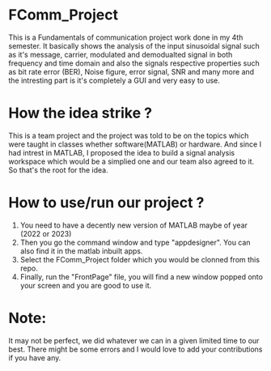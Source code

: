 # FComm_Project
This is a Fundamentals of communication project work done in my 4th semester. It basically shows the analysis of the input sinusoidal signal such as it's message, carrier, modulated and demodualted signal in both frequency and time domain and also the signals respective properties such as bit rate error (BER), Noise figure, error signal, SNR and many more and the intresting part is it's completely a GUI and very easy to use.

# How the idea strike ?
This is a team project and the project was told to be on the topics which were taught in classes whether software(MATLAB) or hardware.
And since I had intrest in MATLAB, I proposed the idea to build a signal analysis workspace which would be a simplied one and our team also agreed to it. So that's the root for the idea.

# How to use/run our project ?

1. You need to have a decently new version of MATLAB maybe of year (2022 or 2023)
2. Then you go the command window and type "appdesigner". You can also find it in the matlab inbuilt apps.
3. Select the FComm_Project folder which you would be clonned from this repo.
4. Finally, run the "FrontPage" file, you will find a new window popped onto your screen and you are good to use it.

# Note:
It may not be perfect, we did whatever we can in a given limited time to our best. There might be some errors and I would love to add your contributions if you have any.
